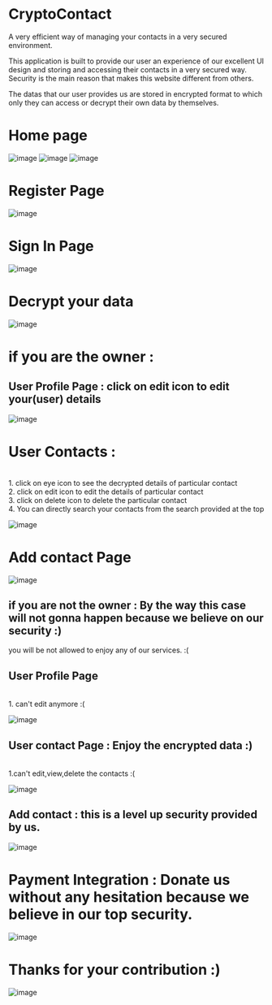 # CryptoContact
A very efficient way of managing your contacts in a very secured environment. 

This application is built to provide our user an experience of our excellent UI design and storing and accessing their contacts in a very secured way.
Security is the main reason that makes this website different from others.

The datas that our user provides us are stored in encrypted format to which only they can access or decrypt their own data by themselves.

<h1>Home page</h1>

![image](https://user-images.githubusercontent.com/53347922/111899810-c1e79e00-8a54-11eb-882c-910e6a0b7f6d.png)
![image](https://user-images.githubusercontent.com/53347922/111899834-f65b5a00-8a54-11eb-910a-be61be58cbe1.png)
![image](https://user-images.githubusercontent.com/53347922/111899839-0a06c080-8a55-11eb-953e-8a27bb98c5c8.png)

<h1>Register Page</h1>

![image](https://user-images.githubusercontent.com/53347922/111899864-2b67ac80-8a55-11eb-80cf-cd941f4a9539.png)

<h1>Sign In Page</h1>

![image](https://user-images.githubusercontent.com/53347922/111899891-6073ff00-8a55-11eb-81bd-429061d499f4.png)

<h1>Decrypt your data </h1>

![image](https://user-images.githubusercontent.com/53347922/111899927-a204aa00-8a55-11eb-847e-52027067894d.png)

<h1>if you are the owner <Valid key> :</h1>

<h2>User Profile Page : click on edit icon to edit your(user) details  </h2>

![image](https://user-images.githubusercontent.com/53347922/111900086-73d39a00-8a56-11eb-873c-5142656f1d62.png)

<h1>User Contacts : </h1>
<br>
    1. click on eye icon to see the decrypted details of particular contact  
    <br>
    2. click on edit icon to edit the details of particular contact  
    <br>
    3. click on delete icon to delete the particular contact  
    <br>
    4. You can directly search your contacts from the search provided at the top

![image](https://user-images.githubusercontent.com/53347922/111900675-eabe6200-8a59-11eb-90fe-a048d266bf2c.png)

<h1>Add contact Page</h1>

![image](https://user-images.githubusercontent.com/53347922/111900723-35d87500-8a5a-11eb-8405-7f03cf73a002.png)

<h2>if you are not the owner <Not Valid Key>  : By the way this case will not gonna happen because we believe on our security :)</h2>

you will be not allowed to enjoy any of our services. :(

<h2>User Profile Page</h2>
<br>    1. can't edit anymore :(
<br>

![image](https://user-images.githubusercontent.com/53347922/111900855-d464d600-8a5a-11eb-8985-f5240886e655.png)

<h2>User contact Page : Enjoy the encrypted data :)</h2>
<br>    1.can't edit,view,delete the contacts :(<br>

![image](https://user-images.githubusercontent.com/53347922/111900884-fc543980-8a5a-11eb-9278-750026b2e41d.png)

<h2>Add contact : this is a level up security provided by us.</h2>

![image](https://user-images.githubusercontent.com/53347922/111900964-6240c100-8a5b-11eb-8226-6f94b0b55850.png)

<h1>Payment Integration : Donate us without any hesitation because we believe in our top security. </h1>

![image](https://user-images.githubusercontent.com/53347922/111901199-84870e80-8a5c-11eb-9492-611cba14ade0.png)

<h1>Thanks for your contribution :)</h1>

![image](https://user-images.githubusercontent.com/53347922/111901209-8fda3a00-8a5c-11eb-8821-9639fd718ef5.png)


<br><br><br>
